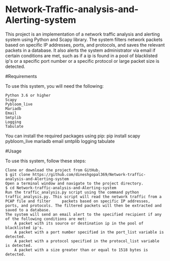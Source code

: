 # Network-Traffic-analysis-and-Alerting-system

This project is an implementation of a network traffic analysis and alerting system using Python and Scapy library. The system filters network packets based on specific IP addresses, ports, and protocols, and saves the relevant packets in a database. It also alerts the system administrator via email if certain conditions are met, such as if a ip is found in a pool of blacklisted ip's or a specific port number or a specific protocol or large packet size is detected.

#Requirements

To use this system, you will need the following:

    Python 3.6 or higher
    Scapy
    Pybloom_live
    Mariadb
    Email
    Smtplib
    Logging
    Tabulate

You can install the required packages using pip:
pip install scapy pybloom_live mariadb email smtplib logging tabulate

#Usage

To use this system, follow these steps:

    Clone or download the project from GitHub.
    $ git clone https://github.com/dineshgopal369/Network-traffic-analysis-and-Alerting-system
    Open a terminal window and navigate to the project directory.
    $ cd Network-traffic-analysis-and-Alerting-system
    Run the traffic_analysis.py script using the command python traffic_analysis.py. This script will read the network traffic from a PCAP file and filter     packets based on specific IP addresses, ports, and protocols. The filtered packets will then be extracted and saved to a database.
    The system will send an email alert to the specified recipient if any of the following conditions are met:
        A packet with its source or destination ip in the pool of blacklisted ip's.
        A packet with a port number specified in the port_list variable is detected.
        A packet with a protocol specified in the protocol_list variable is detected.
        A packet with a size greater than or equal to 1518 bytes is detected.
    
